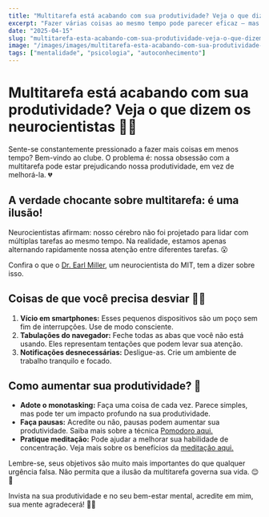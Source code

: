 ```yaml
---
title: "Multitarefa está acabando com sua produtividade? Veja o que dizem os neurocientistas"
excerpt: "Fazer várias coisas ao mesmo tempo pode parecer eficaz — mas o cérebro humano não foi feito pra isso. Saiba o que a ciência revela."
date: "2025-04-15"
slug: "multitarefa-esta-acabando-com-sua-produtividade-veja-o-que-dizem-os-neurocientistas"
image: "/images/images/multitarefa-esta-acabando-com-sua-produtividade-veja-o-que-dizem-os-neurocientistas.webp"
tags: ["mentalidade", "psicologia", "autoconhecimento"]
---
```


# Multitarefa está acabando com sua produtividade? Veja o que dizem os neurocientistas 🧠💡

Sente-se constantemente pressionado a fazer mais coisas em menos tempo? Bem-vindo ao clube. O problema é: nossa obsessão com a multitarefa pode estar prejudicando nossa produtividade, em vez de melhorá-la. 💔

## A verdade chocante sobre multitarefa: é uma ilusão!

Neurocientistas afirmam: nosso cérebro não foi projetado para lidar com múltiplas tarefas ao mesmo tempo. Na realidade, estamos apenas alternando rapidamente nossa atenção entre diferentes tarefas. 😮

Confira o que o [Dr. Earl Miller](https://news.mit.edu/2018/multitasking-creates-multitaskers-0716), um neurocientista do MIT, tem a dizer sobre isso.

## Coisas de que você precisa desviar 👀💭

1. **Vício em smartphones:** Esses pequenos dispositivos são um poço sem fim de interrupções. Use de modo consciente.
2. **Tabulações do navegador:** Feche todas as abas que você não está usando. Eles representam tentações que podem levar sua atenção.
3. **Notificações desnecessárias:** Desligue-as. Crie um ambiente de trabalho tranquilo e focado.

## Como aumentar sua produtividade? 🚀

- **Adote o monotasking:** Faça uma coisa de cada vez. Parece simples, mas pode ter um impacto profundo na sua produtividade.
- **Faça pausas:** Acredite ou não, pausas podem aumentar sua produtividade. Saiba mais sobre a técnica [Pomodoro aqui.](https://medium.com/@academyofhappy/5-reasons-to-use-the-pomodoro-technique-and-boost-your-productivity-bd367cddf8f6)
- **Pratique meditação:** Pode ajudar a melhorar sua habilidade de concentração. Veja mais sobre os benefícios da [meditação aqui.](https://www.psychologytoday.com/us/blog/click-here-happiness/201901/meditation-and-its-impact-our-brain-and-mood)

Lembre-se, seus objetivos são muito mais importantes do que qualquer urgência falsa. Não permita que a ilusão da multitarefa governa sua vida. 😌🌱

Invista na sua produtividade e no seu bem-estar mental, acredite em mim, sua mente agradecerá! 💖💪